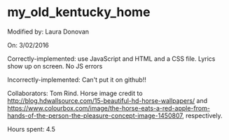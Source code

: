 # my_old_kentucky_home

Modified by: Laura Donovan

On: 3/02/2016



Correctly-implemented: use JavaScript and HTML and a CSS file. Lyrics show up on screen. No JS errors 

Incorrectly-implemented: Can't put it on github!! 


Collaborators: Tom Rind. Horse image credit to http://blog.hdwallsource.com/15-beautiful-hd-horse-wallpapers/ and https://www.colourbox.com/image/the-horse-eats-a-red-apple-from-hands-of-the-person-the-pleasure-concept-image-1450807, respectively. 


Hours spent: 4.5